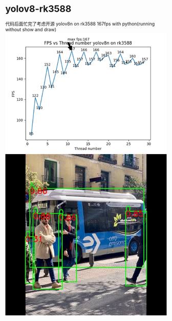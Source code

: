 # yolov8-rk3588
代码后面忙完了考虑开源
yolov8n on rk3588 167fps with python(running without show and draw)
![image](1000times.png)
![image](./model/bus_out.jpg)
